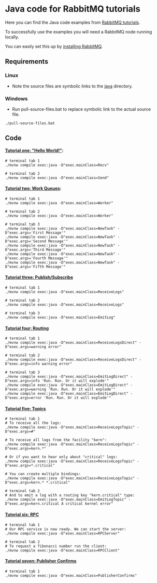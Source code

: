# Java code for RabbitMQ tutorials

Here you can find the Java code examples from [RabbitMQ
tutorials](https://www.rabbitmq.com/getstarted.html).

To successfully use the examples you will need a RabbitMQ node running locally.

You can easily set this up by [installing RabbitMQ](https://www.rabbitmq.com/docs/download).

## Requirements

### Linux

- Note the source files are symbolic links to the [java](https://github.com/rabbitmq/rabbitmq-tutorials/tree/main/java) directory.

### Windows

- Run pull-source-files.bat to replace symbolic link to the actual source file.

```shell
./pull-source-files.bat
```

## Code

#### [Tutorial one: "Hello World!"](https://www.rabbitmq.com/tutorials/tutorial-one-java.html):

```shell
# terminal tab 1
./mvnw compile exec:java -D"exec.mainClass=Recv"

# terminal tab 2
./mvnw compile exec:java -D"exec.mainClass=Send"
```

#### [Tutorial two: Work Queues](https://www.rabbitmq.com/tutorials/tutorial-two-java.html):

```shell
# terminal tab 1
./mvnw compile exec:java -D"exec.mainClass=Worker"

# terminal tab 2
./mvnw compile exec:java -D"exec.mainClass=Worker"

# terminal tab 3
./mvnw compile exec:java -D"exec.mainClass=NewTask" -D"exec.args='First Message'"
./mvnw compile exec:java -D"exec.mainClass=NewTask" -D"exec.args='Second Message'"
./mvnw compile exec:java -D"exec.mainClass=NewTask" -D"exec.args='Third Message'"
./mvnw compile exec:java -D"exec.mainClass=NewTask" -D"exec.args='Fourth Message'"
./mvnw compile exec:java -D"exec.mainClass=NewTask" -D"exec.args='Fifth Message'"
```

#### [Tutorial three: Publish/Subscribe](https://www.rabbitmq.com/tutorials/tutorial-three-java.html)

```shell
# terminal tab 1
./mvnw compile exec:java -D"exec.mainClass=ReceiveLogs"

# terminal tab 2
./mvnw compile exec:java -D"exec.mainClass=ReceiveLogs"

# terminal tab 3
./mvnw compile exec:java -D"exec.mainClass=EmitLog"
```

#### [Tutorial four: Routing](https://www.rabbitmq.com/tutorials/tutorial-four-java.html)

```shell
# terminal tab 1
./mvnw compile exec:java -D"exec.mainClass=ReceiveLogsDirect" -D"exec.args=warning error"

# terminal tab 2
./mvnw compile exec:java -D"exec.mainClass=ReceiveLogsDirect" -D"exec.args=info warning error"

# terminal tab 3
./mvnw compile exec:java -D"exec.mainClass=EmitLogDirect" -D"exec.args=info 'Run. Run. Or it will explode'"
./mvnw compile exec:java -D"exec.mainClass=EmitLogDirect" -D"exec.args=warning 'Run. Run. Or it will explode'"
./mvnw compile exec:java -D"exec.mainClass=EmitLogDirect" -D"exec.args=error 'Run. Run. Or it will explode'"
```

#### [Tutorial five: Topics](https://www.rabbitmq.com/tutorials/tutorial-five-java.html)

```shell
# terminal tab 1
# To receive all the logs:
./mvnw compile exec:java -D"exec.mainClass=ReceiveLogsTopic" -D"exec.args=#"

# To receive all logs from the facility "kern":
./mvnw compile exec:java -D"exec.mainClass=ReceiveLogsTopic" -D"exec.args=kern.*"

# Or if you want to hear only about "critical" logs:
./mvnw compile exec:java -D"exec.mainClass=ReceiveLogsTopic" -D"exec.args=*.critical"

# You can create multiple bindings:
./mvnw compile exec:java -D"exec.mainClass=ReceiveLogsTopic" -D"exec.args=kern.* *.critical"

# terminal tab 2
# And to emit a log with a routing key "kern.critical" type:
./mvnw compile exec:java -D"exec.mainClass=EmitLogTopic" -D"exec.args=kern.critical A critical kernel error"
```

#### [Tutorial six: RPC](https://www.rabbitmq.com/tutorials/tutorial-six-java.html)

```shell
# terminal tab 1
# Our RPC service is now ready. We can start the server:
./mvnw compile exec:java -D"exec.mainClass=RPCServer"

# terminal tab 2
# To request a fibonacci number run the client:
./mvnw compile exec:java -D"exec.mainClass=RPCClient"
```

#### [Tutorial seven: Publisher Confirms](https://www.rabbitmq.com/tutorials/tutorial-seven-java.html)

```shell
# terminal tab 1
./mvnw compile exec:java -D"exec.mainClass=PublisherConfirms"
```
